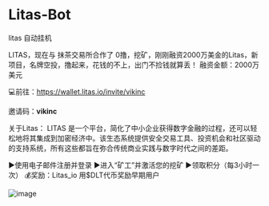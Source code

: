 # Litas-Bot

litas 自动挂机



LITAS，现在与 抹茶交易所合作了
0撸，挖矿，刚刚融资2000万美金的Litas，新项目，名牌空投，撸起来，花钱的不上，出门不捡钱就算丢！ 融资金额：2000万美元

💻前往：https://wallet.litas.io/invite/vikinc

邀请码：**vikinc**

关于Litas： LITAS 是一个平台，简化了中小企业获得数字金融的过程，还可以轻松地将其集成到加密经济中。该生态系统提供安全交易工具、投资机会和社区驱动的支持系统，所有这些都旨在弥合传统商业实践与数字时代之间的差距。

▶使用电子邮件注册并登录
▶进入“矿工”并激活您的挖矿
▶领取积分（每3小时一次）
💰奖励：Litas_io 用$DLT代币奖励早期用户

![image](https://github.com/user-attachments/assets/fc95be07-fb8c-46fd-91f2-75842335db76)
